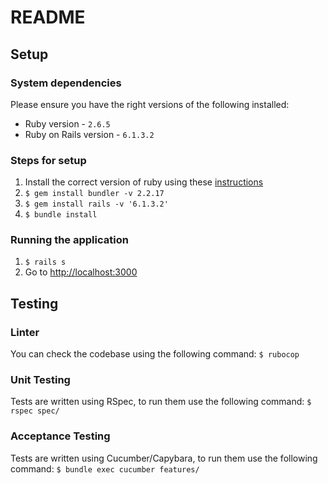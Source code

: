 # README

## Setup

### System dependencies

Please ensure you have the right versions of the following installed:
- Ruby version - `2.6.5`
- Ruby on Rails version - `6.1.3.2`

### Steps for setup

1) Install the correct version of ruby using these  [instructions](https://www.ruby-lang.org/en/documentation/installation/)
2) `$ gem install bundler -v 2.2.17`
3) `$ gem install rails -v '6.1.3.2'`
4) `$ bundle install`

### Running the application

1) `$ rails s`
2) Go to [http://localhost:3000](http://localhost:3000)

## Testing

### Linter

You can check the codebase using the following command:
`$ rubocop`

### Unit Testing

Tests are written using RSpec, to run them use the following command:
`$ rspec spec/`

### Acceptance Testing

Tests are written using Cucumber/Capybara, to run them use the following command:
`$ bundle exec cucumber features/`
